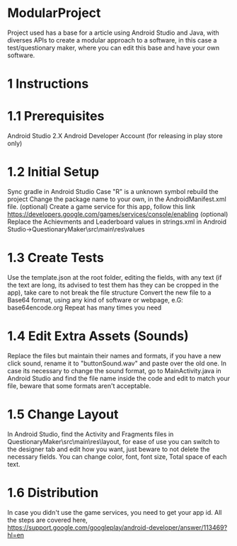 # ModularProject
Project used has a base for a article using Android Studio and Java, with diverses APIs to create a modular approach to a software, in this case a test/questionary maker, where you can edit this base and have your own software.

# 1 Instructions

# 1.1 Prerequisites

Android Studio 2.X
Android Developer Account (for releasing in play store only)

# 1.2 Initial Setup

Sync gradle in Android Studio
Case "R" is a unknown symbol rebuild the project
Change the package name to your own, in the AndroidManifest.xml file.
(optional) Create a game service for this app, follow this link https://developers.google.com/games/services/console/enabling
(optional) Replace the Achievments and Leaderboard values in strings.xml in Android Studio->QuestionaryMaker\src\main\res\values


# 1.3 Create Tests

Use the template.json at the root folder, editing the fields, with any text (if the text are long, its advised to test them has they can be cropped in the app), take care to not break the file structure
Convert the new file to a Base64 format, using any kind of software or webpage, e.G: base64encode.org
Repeat has many times you need

# 1.4 Edit Extra Assets (Sounds)

Replace the files but maintain their names and formats, if you have a new click sound, rename it to "buttonSound.wav" and paste over the old one.
In case its necessary to change the sound format, go to MainActivity.java in Android Studio and find the file name inside the code and edit to match your file, beware that some formats aren't acceptable.

# 1.5 Change Layout 

In Android Studio, find the Activity and Fragments files in QuestionaryMaker\src\main\res\layout, for ease of use you can switch to the designer tab and edit how you want, just beware to not delete the necessary fields.
You can change color, font, font size, Total space of each text.

# 1.6 Distribution

In case you didn't use the game services, you need to get your app id.
All the steps are covered here, https://support.google.com/googleplay/android-developer/answer/113469?hl=en



